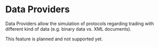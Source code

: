# Data Providers

Data Providers allow the simulation of protocols regarding trading with different kind of data
(e.g. binary data vs. XML documents).

This feature is planned and not supported yet.

